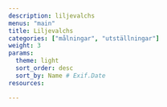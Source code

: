 ```yaml
---
description: liljevalchs
menus: "main"
title: Liljevalchs
categories: ["målningar", "utställningar"]
weight: 3
params:
  theme: light
  sort_order: desc
  sort_by: Name # Exif.Date
resources:

---
```

